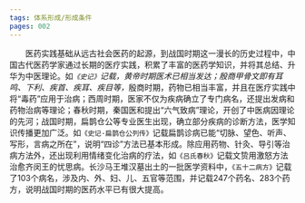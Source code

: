 ```yaml
---
tags: 体系形成/形成条件
pages: 002
---
```

&emsp;&emsp;医药实践基础从远古社会医药的起源，到战国时期这一漫长的历史过程中，中国古代医药学家通过长期的医疗实践，积累了丰富的医药学知识，并将其总结、升华为中医理论。如<dfn>`《史记》`记载，黄帝时期医术已相当发达；殷商甲骨文即有耳鸣、下利、疾首、疾耳、疾目等，</dfn>殷商时期，药物已相当丰富，并且在医疗实践中将“毒药”应用于治病；西周时期，医家不仅为疾病确立了专门病名，还提出发病和药物治病等理论；春秋时期，秦国医和提出“六气致病”理论，开创了中医病因理论的先河；战国时期，扁鹊仓公等专业医生出现，确立部分疾病的诊断方法，医学知识传播更加广泛。如`《史记·扁鹊仓公列传》`记载扁鹊诊病已能“切脉、望色、听声、写形，言病之所在”，说明“四诊”方法已基本形成。除应用药物、针灸、导引等治病方法外，还出现利用情绪变化治病的疗法，如`《吕氏春秋》`记载文贽用激怒方法治愈齐闵王的忧思病。长沙马王堆汉墓出土的一批医学资料中，`《五十二病方》`记载了103个病名，涉及内、外、妇、儿、五官等范围，并记载247个药名、283个药方，说明战国时期的医药水平已有很大提高。